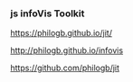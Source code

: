 ### js infoVis Toolkit

https://philogb.github.io/jit/

http://philogb.github.io/infovis

https://github.com/philogb/jit
